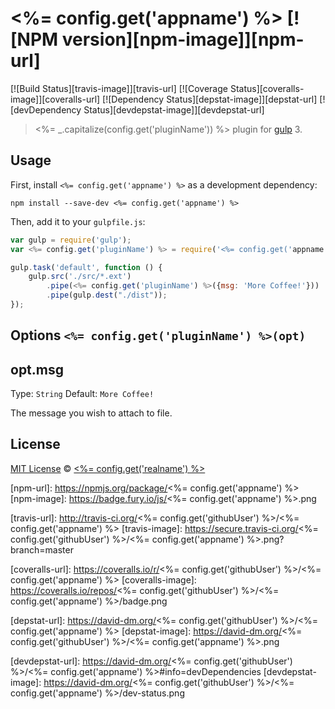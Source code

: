 # <%= config.get('appname') %> [![NPM version][npm-image]][npm-url]
[![Build Status][travis-image]][travis-url] [![Coverage Status][coveralls-image]][coveralls-url] [![Dependency Status][depstat-image]][depstat-url] [![devDependency Status][devdepstat-image]][devdepstat-url]


> <%= _.capitalize(config.get('pluginName')) %> plugin for [gulp](http://gulpjs.com/) 3.

## Usage

First, install `<%= config.get('appname') %>` as a development dependency:

```shell
npm install --save-dev <%= config.get('appname') %>
```

Then, add it to your `gulpfile.js`:

```javascript
var gulp = require('gulp');
var <%= config.get('pluginName') %> = require('<%= config.get('appname') %>');

gulp.task('default', function () {
    gulp.src('./src/*.ext')
        .pipe(<%= config.get('pluginName') %>({msg: 'More Coffee!'}))
        .pipe(gulp.dest("./dist"));
});
```

## Options `<%= config.get('pluginName') %>(opt)`

## opt.msg
Type: `String`
Default: `More Coffee!`

The message you wish to attach to file.


## License

[MIT License](http://en.wikipedia.org/wiki/MIT_License) © [<%= config.get('realname') %>](<%= config.get('homepage') %>)

[npm-url]: https://npmjs.org/package/<%= config.get('appname') %>
[npm-image]: https://badge.fury.io/js/<%= config.get('appname') %>.png

[travis-url]: http://travis-ci.org/<%= config.get('githubUser') %>/<%= config.get('appname') %>
[travis-image]: https://secure.travis-ci.org/<%= config.get('githubUser') %>/<%= config.get('appname') %>.png?branch=master

[coveralls-url]: https://coveralls.io/r/<%= config.get('githubUser') %>/<%= config.get('appname') %>
[coveralls-image]: https://coveralls.io/repos/<%= config.get('githubUser') %>/<%= config.get('appname') %>/badge.png

[depstat-url]: https://david-dm.org/<%= config.get('githubUser') %>/<%= config.get('appname') %>
[depstat-image]: https://david-dm.org/<%= config.get('githubUser') %>/<%= config.get('appname') %>.png

[devdepstat-url]: https://david-dm.org/<%= config.get('githubUser') %>/<%= config.get('appname') %>#info=devDependencies
[devdepstat-image]: https://david-dm.org/<%= config.get('githubUser') %>/<%= config.get('appname') %>/dev-status.png
